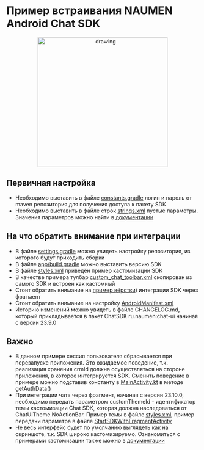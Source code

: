 # Пример встраивания NAUMEN Android Chat SDK 

<p align="center">
<img src="https://i.ibb.co/TDy1R7B/Screenshot-20221115-101254.png" alt="drawing" width="340"/>
</p>

## Первичная настройка
- Необходимо выставить в файле [constants.gradle](https://github.com/nauphone/Android-chat-SDK-integration-example/blob/master/constants.gradle) логин и пароль от maven репозитория для получения доступа к пакету SDK
- Необходимо выставить в файле строк [strings.xml](https://github.com/nauphone/Android-chat-SDK-integration-example/blob/master/app/src/main/res/values/strings.xml) пустые параметры. Значения параметров можно найти в [документации](https://callcenter.naumen.ru/docs/ru/ncc76/ncc/web/ncc.htm#Integration/MobileSDK_Chat/MobileSDK_Android/MobileSDK_Android_Parameters.htm%3FTocPath%3D%25D0%2598%25D0%25BD%25D1%2582%25D0%25B5%25D0%25B3%25D1%2580%25D0%25B0%25D1%2586%25D0%25B8%25D0%25BE%25D0%25BD%25D0%25BD%25D1%258B%25D0%25B5%2520%25D0%25B2%25D0%25BE%25D0%25B7%25D0%25BC%25D0%25BE%25D0%25B6%25D0%25BD%25D0%25BE%25D1%2581%25D1%2582%25D0%25B8%7CSDK%2520%25D0%25B4%25D0%25BB%25D1%258F%2520%25D0%25B8%25D0%25BD%25D1%2582%25D0%25B5%25D0%25B3%25D1%2580%25D0%25B0%25D1%2586%25D0%25B8%25D0%25B8%2520NCC-%25D1%2587%25D0%25B0%25D1%2582%25D0%25B0%2520%25D0%25B2%2520%25D0%25BC%25D0%25BE%25D0%25B1%25D0%25B8%25D0%25BB%25D1%258C%25D0%25BD%25D1%258B%25D0%25B5%2520%25D0%25BF%25D1%2580%25D0%25B8%25D0%25BB%25D0%25BE%25D0%25B6%25D0%25B5%25D0%25BD%25D0%25B8%25D1%258F%7CNCC-%25D1%2587%25D0%25B0%25D1%2582%2520Android%2520SDK%7C_____4)

## На что обратить внимание при интеграции
- В файле [settings.gradle](https://github.com/nauphone/Android-chat-SDK-integration-example/blob/master/settings.gradle) можно увидеть настройку репозитория, из которого будут приходить сборки
- В файле [app/build.gradle](https://github.com/nauphone/Android-chat-SDK-integration-example/blob/master/app/build.gradle) можно выставить версию SDK
- В файле [styles.xml](https://github.com/nauphone/Android-chat-SDK-integration-example/blob/master/app/src/main/res/values/styles.xml) приведён пример кастомизации SDK
- В качестве примера тулбар [custom_chat_toolbar.xml](https://github.com/nauphone/Android-chat-SDK-integration-example/blob/master/app/src/main/res/layout/custom_chat_toolbar.xml) скопирован из самого SDK и встроен как кастомный
- Стоит обратить внимание на [пример вёрстки](https://github.com/nauphone/Android-chat-SDK-integration-example/blob/master/app/src/main/res/layout/fragment_integration_activity.xml)) интеграции SDK через фрагмент 
- Стоит обратить внимание на настройку [AndroidManifest.xml](https://github.com/nauphone/Android-chat-SDK-integration-example/blob/master/app/src/main/AndroidManifest.xml)
- Историю изменений можно увидеть в файле CHANGELOG.md, который прикладывается в пакет ChatSDK ru.naumen:chat-ui начиная с версии 23.9.0

## Важно
- В данном примере сессия пользователя сбрасывается при перезапуске приложения. Это ожидаемое поведение, т.к. реализация хранения crmId должна осуществляться на стороне приложения, в которое интегрируется SDK. Сменить поведение в примере можно подставив константу в [MainActivity.kt](https://github.com/nauphone/Android-chat-SDK-integration-example/blob/master/app/src/main/java/ru/naumen/android_chat_sdk_example/MainActivity.kt) в методе getAuthData()
- При интеграции чата через фрагмент, начиная с версии 23.10.0, необходимо передать параметром customThemeId - идентификатор темы кастомизации Chat SDK, которая должна наследоваться от ChatUITheme.NoActionBar. Пример темы в файле [styles.xml](https://github.com/nauphone/Android-chat-SDK-integration-example/blob/master/app/src/main/res/values/styles.xml), пример передачи параметра в файле [StartSDKWithFragmentActivity](https://github.com/nauphone/Android-chat-SDK-integration-example/blob/master/app/src/main/java/ru/naumen/android_chat_sdk_example/StartSDKWithFragmentActivity.kt) 
- Не весь интерфейс будет по умолчанию выглядеть как на скриншоте, т.к. SDK широко кастомизируемо. Ознакомиться с примерами кастомизации также можно в [документации](https://callcenter.naumen.ru/docs/ru/ncc76/ncc/web/ncc.htm#Integration/MobileSDK_Chat/MobileSDK_Android/MobileSDK_Android_View.htm%3FTocPath%3D%25D0%2598%25D0%25BD%25D1%2582%25D0%25B5%25D0%25B3%25D1%2580%25D0%25B0%25D1%2586%25D0%25B8%25D0%25BE%25D0%25BD%25D0%25BD%25D1%258B%25D0%25B5%2520%25D0%25B2%25D0%25BE%25D0%25B7%25D0%25BC%25D0%25BE%25D0%25B6%25D0%25BD%25D0%25BE%25D1%2581%25D1%2582%25D0%25B8%7CSDK%2520%25D0%25B4%25D0%25BB%25D1%258F%2520%25D0%25B8%25D0%25BD%25D1%2582%25D0%25B5%25D0%25B3%25D1%2580%25D0%25B0%25D1%2586%25D0%25B8%25D0%25B8%2520NCC-%25D1%2587%25D0%25B0%25D1%2582%25D0%25B0%2520%25D0%25B2%2520%25D0%25BC%25D0%25BE%25D0%25B1%25D0%25B8%25D0%25BB%25D1%258C%25D0%25BD%25D1%258B%25D0%25B5%2520%25D0%25BF%25D1%2580%25D0%25B8%25D0%25BB%25D0%25BE%25D0%25B6%25D0%25B5%25D0%25BD%25D0%25B8%25D1%258F%7CNCC-%25D1%2587%25D0%25B0%25D1%2582%2520Android%2520SDK%7C%25D0%259D%25D0%25B0%25D1%2581%25D1%2582%25D1%2580%25D0%25BE%25D0%25B9%25D0%25BA%25D0%25B0%2520%25D0%25B2%25D0%25BD%25D0%25B5%25D1%2588%25D0%25BD%25D0%25B5%25D0%25B3%25D0%25BE%2520%25D0%25B2%25D0%25B8%25D0%25B4%25D0%25B0%2520NCC-%25D1%2587%25D0%25B0%25D1%2582%25D0%25B0%7C_____0)
